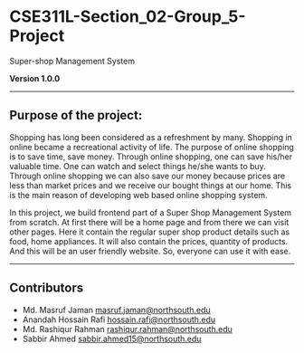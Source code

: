# CSE311L-Section_02-Group_5-Project

Super-shop Management System

**Version 1.0.0**

---

## Purpose of the project:

Shopping has long been considered as a refreshment by many. Shopping in online became a recreational activity of life. The purpose of online shopping is to save time, save money. Through online shopping, one can save his/her valuable time. One can watch and select things he/she wants to buy. Through online shopping we can also save our money because prices are less than market prices and we receive our bought things at our home. This is the main reason of developing web based online shopping system.  

In this project, we build frontend part of a Super Shop Management System from scratch. At first there will be a home page and from there we can visit other pages. Here it contain the regular super shop product details such as food, home appliances. It will also contain the prices, quantity of products. And this will be an user friendly website. So, everyone can use it with ease.

---

## Contributors

- Md. Masruf Jaman <masruf.jaman@northsouth.edu>
- Anandah Hossain Rafi <hossain.rafi@northsouth.edu>
- Md. Rashiqur Rahman <rashiqur.rahman@northsouth.edu>
- Sabbir Ahmed <sabbir.ahmed15@northsouth.edu>
